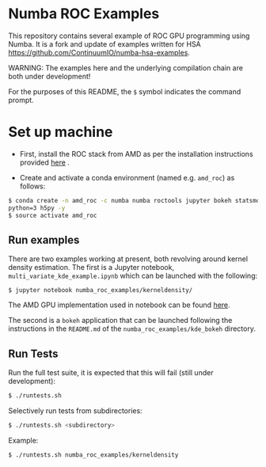 Numba ROC Examples
==================

This repository contains several example of ROC GPU programming using Numba.
It is a fork and update of examples written for HSA
https://github.com/ContinuumIO/numba-hsa-examples.

WARNING: The examples here and the underlying compilation chain are both under
development!

For the purposes of this README, the `$` symbol indicates the command prompt.


Set up machine
==============

 * First, install the ROC stack from AMD as per the installation instructions
   provided [here](
https://github.com/RadeonOpenCompute/ROCm#installing-from-amd-rocm-repositories)
   .

 * Create and activate a conda environment (named e.g. `amd_roc`) as follows:

```bash
$ conda create -n amd_roc -c numba numba roctools jupyter bokeh statsmodels \
python=3 h5py -y
$ source activate amd_roc
```

 <!-- Note: NOT MERGED INTO NUMBA YET
* Check that your ROC installation and AMDGCN hardware is recognised by Numba
   with:

```bash
$ numba -s
```
-->

Run examples
------------

There are two examples working at present, both revolving around kernel density
estimation. The first is a Jupyter notebook, `multi_variate_kde_example.ipynb`
which can be launched with the following:

    $ jupyter notebook numba_roc_examples/kerneldensity/

The AMD GPU implementation used in notebook can be found [here](https://github.com/numba/roc-examples/blob/master/numba_roc_examples/kerneldensity/roc_imp.py).

The second is a ``bokeh`` application that can be launched following the
instructions in the ``README.md`` of the ``numba_roc_examples/kde_bokeh``
directory.


Run Tests
---------

Run the full test suite, it is expected that this will fail (still under
development):

```bash
$ ./runtests.sh
```

Selectively run tests from subdirectories:

```bash
$ ./runtests.sh <subdirectory>
```

Example:

```bash
$ ./runtests.sh numba_roc_examples/kerneldensity
```
